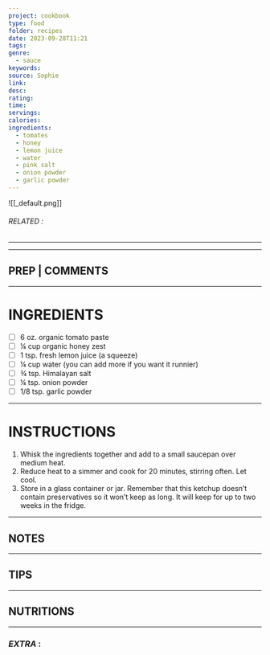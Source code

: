 ```yaml
---
project: cookbook
type: food
folder: recipes
date: 2023-09-28T11:21
tags: 
genre:
  - sauce
keywords: 
source: Sophie
link: 
desc: 
rating: 
time: 
servings: 
calories: 
ingredients:
  - tomates
  - honey
  - lemon juice
  - water
  - pink salt
  - onion powder
  - garlic powder
---
```


![[_default.png]]
###### *RELATED* : 
---


---
## PREP | COMMENTS



---
# INGREDIENTS

- [ ] 6 oz. organic tomato paste
- [ ] ¼ cup organic honey zest
- [ ] 1 tsp. fresh lemon juice (a squeeze)
- [ ] ¼ cup water (you can add more if you want it runnier)
- [ ] ¾ tsp. Himalayan salt
- [ ] ¼ tsp. onion powder
- [ ] 1/8 tsp. garlic powder

---
# INSTRUCTIONS

1. Whisk the ingredients together and add to a small saucepan over medium heat.
2. Reduce heat to a simmer and cook for 20 minutes, stirring often. Let cool.
3. Store in a glass container or jar. Remember that this ketchup doesn’t contain preservatives so it won’t keep as long. It will keep for up to two weeks in the fridge.

---
## NOTES



---
## TIPS



---
## NUTRITIONS



---
### *EXTRA* :



